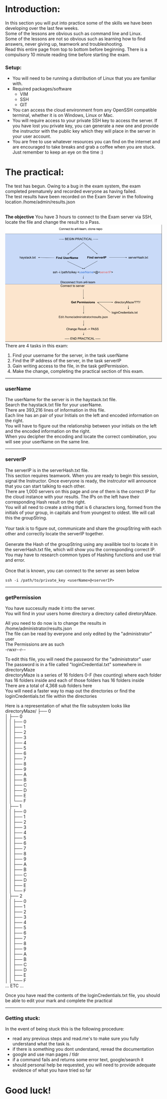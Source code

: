 # Introduction:
In this section you will put into practice some of the skills we have been developing over the last few weeks. 
</br>
Some of the lessons are obvious such as command line and Linux.
</br>
Some of the lessons are not so obvious such as learning how to find answers, never giving up, teamwork and troubleshooting.
</br>
Read this entire page from top to bottom before beginning. There is a compulsory 10 minute reading time before starting the exam.

### Setup:  
- You will need to be running a distribution of Linux that you are familiar with.   
- Required packages/software  
  - VIM  
  - SSH  
  - GIT  
- You can access the cloud environment from any OpenSSH compatible terminal, whether it is on Windows, Linux or Mac.  
- You will require access to your private SSH key to access the server. If you have lost you private key, you can generate a new one and provide the instructor with the public key which they will place in the server in your user account.  
- You are free to use whatever resources you can find on the internet and are encouraged to take breaks and grab a coffee when you are stuck. Just remember to keep an eye on the time :)  


# The practical:
The test has begun.
Owing to a bug in the exam system, the exam completed prematurely and recorded everyone as having failed.</br>
The test results have been recorded on the Exam Server in the following location /home/admin/results.json
</br>
</br>

**The objective** You have 3 hours to connect to the Exam server via SSH, locate the file and change the result to a Pass.
</br>
![Student Exam Overview](https://github.com/444B/goodluck/blob/Second-Draft/practical/Student%20Exam%20Overview.png?raw=true "Student Exam Overview")
</br>
There are 4 tasks in this exam:  
1. Find your username for the server, in the task userName  
2. Find the IP address of the server, in the task serverIP  
3. Gain writing access to the file, in the task getPermission.  
4. Make the change, completing the practical section of this exam.  

---
### userName
The userName for the server is in the haystack.txt file. 
</br>
Search the haystack.txt file for your userName.  
There are 393,216 lines of information in this file.   
Each line has an pair of your Initials on the left and encoded information on the right.  
You will have to figure out the relationship between your initials on the left and the encoded information on the right.  
When you decipher the encoding and locate the correct combination, you will see your userName on the same line.  

---

### serverIP

The serverIP is in the serverHash.txt file.
</br>
This section requires teamwork. When you are ready to begin this session, signal the Instructor. Once everyone is ready, the instrcutor will announce that you can start talking to each other.
</br>
There are 1,000 servers on this page and one of them is the correct IP for the cloud instance with your results.
The IPs on the left have their corresponding Hash result on the right.
</br>
You will all need to create a string that is 6 characters long, formed from the initials of your group, in capitals and from youngest to oldest. We will call this the groupString.  
</br>
Your task is to figure out, communicate and share the groupString with each other and correctly locate the serverIP together.  
</br>
Generate the Hash of the groupString using any availible tool to locate it in the serverHash.txt file, which will show you the corresponding correct IP.  
You may have to research common types of Hashing functions and use trial and error.  
</br>
Once that is known, you can connect to the server as seen below  
``` shell 
ssh -i /path/to/private_key <userName>@<serverIP>
```
---
### getPermission  
You have succesully made it into the server.  
You will find in your users home directory a directory called diretoryMaze.  

All you need to do now is to change the results in /home/administrator/results.json  
The file can be read by everyone and only edited by the "administrator" user  
The Permissions are as such  
-rwxr--r--

To edit this file, you will need the password for the "administrator" user  
The password is in a file called "loginCredential.txt" somewhere in directoryMaze  
directoryMaze is a series of 16 folders 0-F (hex counting) where each folder has 16 folders inside and each of those folders has 16 folders inside  
There are a total of 4,368 sub folders here  
You will need a faster way to map out the directories or find the loginCredentials.txt file within the directories  

Here is a representation of what the file subsystem looks like
directoryMaze/
├── 0  
│   ├── 0  
│   │   ├── 0  
│   │   ├── 1  
│   │   ├── 2  
│   │   ├── 3  
│   │   ├── 4  
│   │   ├── 5  
│   │   ├── 6  
│   │   ├── 7  
│   │   ├── 8  
│   │   ├── 9  
│   │   ├── A  
│   │   ├── B  
│   │   ├── C  
│   │   ├── D  
│   │   ├── E  
│   │   └── F  
│   ├── 1  
│   │   ├── 0  
│   │   ├── 1  
│   │   ├── 2  
│   │   ├── 3  
│   │   ├── 4  
│   │   ├── 5  
│   │   ├── 6  
│   │   ├── 7  
│   │   ├── 8  
│   │   ├── 9  
│   │   ├── A  
│   │   ├── B  
│   │   ├── C  
│   │   ├── D  
│   │   ├── E  
│   │   └── F  
│   ├── 2  
│   │   ├── 0  
│   │   ├── 1  
│   │   ├── 2  
│   │   ├── 3  
│   │   ├── 4  
│   │   ├── 5  
│   │   ├── 6  
│   │   ├── 7  
│   │   ├── 8  
│   │   ├── 9  
│   │   ├── A  
│   │   ├── B  
│   │   ├── C  
│   │   ├── D  
│   │   ├── E  
│   │   └── F  
... ETC ...  

Once you have read the contents of the loginCredentials.txt file, you should be able to edit your mark and complete the practical  

---
### Getting stuck:
In the event of being stuck this is the following procedure:  
- read any previous steps and read.me's to make sure you fully understand what the task is.  
- if there is something you dont understand, reread the documentation  
- google and use man pages / tldr  
- if a command fails and returns some error text, google/search it  
- should personal help be requested, you will need to provide adequate evidence of what you have tried so far  


# Good luck!  








